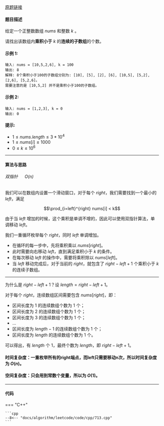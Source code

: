 [原题链接](https://leetcode-cn.com/problems/subarray-product-less-than-k/)

#### 题目描述
给定一个正整数数组 $nums$ 和整数 $k$ 。

请找出该数组内**乘积小于** $k$ 的**连续的子数组**的个数。

#### 示例 1:
```
输入: nums = [10,5,2,6], k = 100
输出: 8
解释: 8个乘积小于100的子数组分别为: [10], [5], [2], [6], [10,5], [5,2], [2,6], [5,2,6]。
需要注意的是 [10,5,2] 并不是乘积小于100的子数组。
```

#### 示例 2:
```
输入: nums = [1,2,3], k = 0
输出: 0
```

#### 提示: 
- $1 \le nums.length \le 3 * 10^4$
- $1 \le nums[i] \le 1000$
- $0 \le k \le 10^6$

---

#### 算法与思路
###### 双指针 &emsp; $O(n)$

我们可以在数组内设置一个滑动窗口，对于每个 $right$，我们需要找到一个最小的 $left$，满足

$$\prod_{i=left}^{right} nums[i] < k$$ 

由于当 $left$ 增加的时候，这个乘积是单调不增的，因此可以使用双指针算法，单调移动 $left$。

我们一重循环枚举每个 $right$，同时 $left$ 单调增加。

- 在循环的每一步中，先将乘积乘以 $nums[right]$。
- 此时需要向右移动 $left$，直到满足乘积小于 $k$ 的条件。
- 在每次移动 $left$ 的操作中，需要将乘积除以 $nums[left]$。
- 当 $left$ 移动完成后，对于当前的 $right$，就包含了 $right-left+1$ 个乘积小于 $k$ 的连续子数组。

---

为什么是 $right-left+1$？设 $length=right-left+1$。

对于每个 $right$，连续数组区间需要包含 $nums[right]$，即：

- 区间长度为 $1$ 的连续数组个数为 $1$ 个；
- 区间长度为 $2$ 的连续数组个数为 $1$ 个；
- 区间长度为 $3$ 的连续数组个数为 $1$ 个；
- ...
- 区间长度为 $length-1$ 的连续数组个数为 $1$ 个；
- 区间长度为 $length$ 的连续数组个数为 $1$ 个。

可以得出，有 $length$ 个 $1$，最终个数为 $length$，即 $right-left+1$。

#### 时间复杂度：一重枚举所有的right端点，而left只需要移动n次，所以时间复杂度为 $O(n)$。

#### 空间复杂度：只会用到常数个变量，所以为 $O(1)$。

---

#### 代码

=== "C++"

    ```cpp
    --8<-- "docs/algorithm/leetcode/code/cpp/713.cpp"
    ```